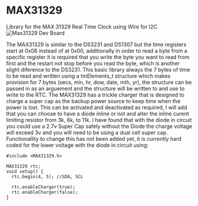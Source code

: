 # MAX31329
Library for the MAX 31329 Real Time Clock using Wire for I2C
![Max31329 Dev Board](MAX31329_dev.jpg?raw=true "Max 31329")

The MAX31329 is similar to the DS3231 and DS1307 but the time registers start at 0x06 instead of at 0x00, additionally in order to read a byte from a specific register it is required that you write the byte you want to read from first and the restart not stop before you read the byte, which is another slight diference to the DS3231.
This basic library always the 7 bytes of time to be read and written using a tmElements_t structure which makes provision for 7 bytes (secs, min, hr, dow, date, mth, yr), the structure can be passed in as an arguement and the structure will be written to and use to write to the RTC.
The MAX31329 has a trickle charger that is designed to charge a super cap as the backup power source to keep time when the power is lost. This can be activated and deactivated as required, I will add that you can choose to have a diode inline or not and alter the inline curent limiting resistor from 3k, 6k, to 11k. I have found that with the diode in circuit you could use a 2.7v Super Cap safely without the Diode the charge voltage will exceed 3v and you will need to be using a dual cell super cap. Functionallity to change this has not been added yet, it is currently hard coded for the lower voltage with the diode in circuit using:
```
#include <MAX31329.h>

MAX31329 rtc;
void setup() {
  rtc.begin(4, 5); //SDA, SCL

  rtc.enableCharger(true);
  rtc.enableCharger(false);
}
```
